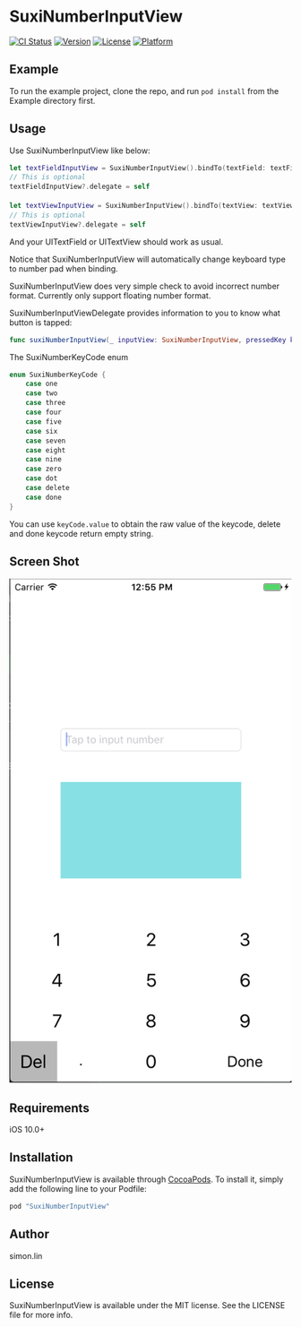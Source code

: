 # SuxiNumberInputView

[![CI Status](http://img.shields.io/travis/sadwx/SuxiNumberInputView.svg?style=flat)](https://travis-ci.org/sadwx/SuxiNumberInputView)
[![Version](https://img.shields.io/cocoapods/v/SuxiNumberInputView.svg?style=flat)](http://cocoapods.org/pods/SuxiNumberInputView)
[![License](https://img.shields.io/cocoapods/l/SuxiNumberInputView.svg?style=flat)](http://cocoapods.org/pods/SuxiNumberInputView)
[![Platform](https://img.shields.io/cocoapods/p/SuxiNumberInputView.svg?style=flat)](http://cocoapods.org/pods/SuxiNumberInputView)

## Example

To run the example project, clone the repo, and run `pod install` from the Example directory first.

## Usage
Use SuxiNumberInputView like below:

```swift
let textFieldInputView = SuxiNumberInputView().bindTo(textField: textField)
// This is optional
textFieldInputView?.delegate = self

let textViewInputView = SuxiNumberInputView().bindTo(textView: textView)
// This is optional
textViewInputView?.delegate = self
```
And your UITextField or UITextView should work as usual.

Notice that SuxiNumberInputView will automatically change keyboard type to number pad when binding.

SuxiNumberInputView does very simple check to avoid incorrect number format. Currently only support floating number format.

SuxiNumberInputViewDelegate provides information to you to know what button is tapped:

```swift
func suxiNumberInputView(_ inputView: SuxiNumberInputView, pressedKey keyCode: SuxiNumberKeyCode)
```

The SuxiNumberKeyCode enum
```swift
enum SuxiNumberKeyCode {
    case one
    case two
    case three
    case four
    case five
    case six
    case seven
    case eight
    case nine
    case zero
    case dot
    case delete
    case done
}
```
You can use ```keyCode.value``` to obtain the raw value of the keycode, delete and done keycode return empty string. 

## Screen Shot
![Screen Shot](/ScreenShot.png?raw=true)

## Requirements

iOS 10.0+

## Installation

SuxiNumberInputView is available through [CocoaPods](http://cocoapods.org). To install
it, simply add the following line to your Podfile:

```ruby
pod "SuxiNumberInputView"
```

## Author

simon.lin

## License

SuxiNumberInputView is available under the MIT license. See the LICENSE file for more info.
